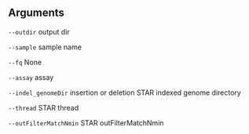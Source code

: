 

## Arguments
`--outdir` output dir

`--sample` sample name

`--fq` None

`--assay` assay

`--indel_genomeDir` insertion or deletion STAR indexed genome directory

`--thread` STAR thread

`--outFilterMatchNmin` STAR outFilterMatchNmin

